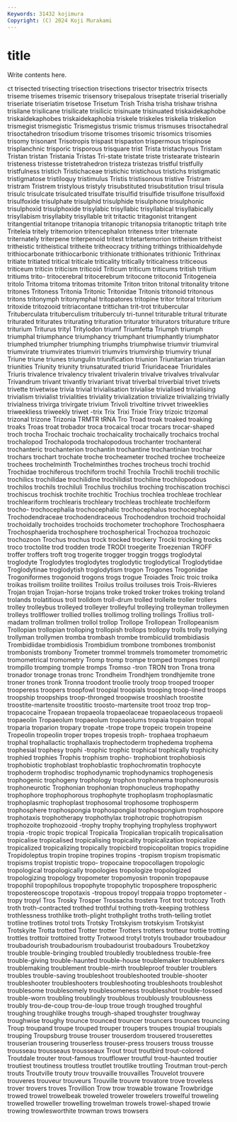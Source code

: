 ```yaml
---
Keywords: 31432 kojimura
Copyright: (C) 2024 Koji Murakami
---
```


# title

Write contents here.



ct trisected trisecting
trisection trisections trisector trisectrix trisects triseme trisemes trisemic trisensory trisepalous
triseptate triserial triserially triseriate triseriatim trisetose Trisetum Trish Trisha trisha
trishaw trishna trisilane trisilicane trisilicate trisilicic trisinuate trisinuated triskaidekaphobe triskaidekaphobes
triskaidekaphobia triskele triskeles triskelia triskelion trismegist trismegistic Trismegistus trismic trismus
trismuses trisoctahedral trisoctahedron trisodium trisome trisomes trisomic trisomics trisomies trisomy
trisonant Trisotropis trispast trispaston trispermous trispinose trisplanchnic trisporic trisporous trisquare
trist Trista tristachyous Tristam Tristan tristan Tristania Tristas Tri-state tristate
triste tristearate tristearin tristeness tristesse tristetrahedron tristeza tristezas tristful tristfully
tristfulness tristich Tristichaceae tristichic tristichous tristichs tristigmatic tristigmatose tristiloquy tristimulus
Tristis tristisonous tristive Tristram tristram Tristrem tristylous tristyly trisubstituted trisubstitution
trisul trisula trisulc trisulcate trisulcated trisulfate trisulfid trisulfide trisulfone trisulfoxid
trisulfoxide trisulphate trisulphid trisulphide trisulphone trisulphonic trisulphoxid trisulphoxide trisylabic trisyllabic
trisyllabical trisyllabically trisyllabism trisyllabity trisyllable trit tritactic tritagonist tritangent tritangential
tritanope tritanopia tritanopic tritanopsia tritanoptic tritaph trite Triteleia tritely tritemorion
tritencephalon triteness triter triternate triternately triterpene triterpenoid tritest tritetartemorion tritheism
tritheist tritheistic tritheistical tritheite tritheocracy trithing trithings trithioaldehyde trithiocarbonate trithiocarbonic
trithionate trithionates trithionic Trithrinax tritiate tritiated tritical triticale triticality tritically
triticalness triticeous triticeum triticin triticism triticoid Triticum triticum triticums tritish
tritium tritiums trito- tritocerebral tritocerebrum tritocone tritoconid Tritogeneia tritolo Tritoma
tritoma tritomas tritomite Triton triton tritonal tritonality tritone tritones Tritoness
Tritonia Tritonic Tritonidae Tritonis tritonoid tritonous tritons tritonymph tritonymphal tritopatores
tritopine tritor tritoral tritorium tritoxide tritozooid tritriacontane trittichan trit-trot tritubercular
Trituberculata trituberculism trituberculy tri-tunnel triturable tritural triturate triturated triturates triturating
trituration triturator triturators triturature triture triturium Triturus trityl Tritylodon triumf
Triumfetta Triumph triumph triumphal triumphance triumphancy triumphant triumphantly triumphator triumphed
triumpher triumphing triumphs triumphwise triumvir triumviral triumvirate triumvirates triumviri triumvirs
triumvirship triumviry triunal Triune triune triunes triungulin triunification triunion Triunitarian
triunitarian triunities Triunity triunity triunsaturated triurid Triuridaceae Triuridales Triuris trivalence
trivalency trivalent trivalerin trivalve trivalves trivalvular Trivandrum trivant trivantly trivariant
trivat triverbal triverbial trivet trivets trivette trivetwise trivia trivial trivialisation
trivialise trivialised trivialising trivialism trivialist trivialities triviality trivialization trivialize trivializing
trivially trivialness trivirga trivirgate trivium Trivoli trivoltine trivvet triweeklies triweekliess
triweekly triwet -trix Trix Trixi Trixie Trixy trizoic trizomal trizonal
trizone Trizonia TRMTR tRNA Tro Troad troak troaked troaking troaks
Troas troat trobador troca trocaical trocar trocars trocar-shaped troch trocha
Trochaic trochaic trochaicality trochaically trochaics trochal trochalopod Trochalopoda trochalopodous trochanter
trochanteral trochanteric trochanterion trochantin trochantine trochantinian trochar trochars trochart trochate
troche trocheameter troched trochee trocheeize trochees trochelminth Trochelminthes troches trocheus
trochi trochid Trochidae trochiferous trochiform trochil Trochila Trochili trochili trochilic
trochilics trochilidae trochilidine trochilidist trochiline trochilopodous trochilos trochils trochiluli Trochilus
trochilus troching trochiscation trochisci trochiscus trochisk trochite trochitic Trochius trochlea
trochleae trochlear trochleariform trochlearis trochleary trochleas trochleate trochleiform trocho- trochocephalia
trochocephalic trochocephalus trochocephaly Trochodendraceae trochodendraceous Trochodendron trochoid trochoidal trochoidally trochoides
trochoids trochometer trochophore Trochosphaera Trochosphaerida trochosphere trochospherical Trochozoa trochozoic trochozoon
Trochus trochus trock trocked trockery Trocki trocking trocks troco troctolite
trod trodden trode TRODI troegerite Troezenian TROFF troffer troffers troft
trog trogerite trogger troggin troggs troglodytal troglodyte Troglodytes troglodytes troglodytic
troglodytical Troglodytidae Troglodytinae troglodytish troglodytism trogon Trogones Trogonidae Trogoniformes trogonoid
trogons trogs trogue Troiades Troic troic troika troikas troilism troilite
troilites Troilus troilus troiluses trois Trois-Rivieres Trojan trojan Trojan-horse trojans
troke troked troker trokes troking troland trolands trolatitious troll trolldom
troll-drum trolled trolleite troller trollers trolley trolleybus trolleyed trolleyer trolleyful
trolleying trolleyman trolleymen trolleys trollflower trollied trollies trollimog trolling trollings
Trollius troll-madam trollman trollmen trollol trollop Trollope Trollopean Trollopeanism Trollopian
trollopian trolloping trollopish trollops trollopy trolls trolly trollying trollyman trollymen
tromba trombash trombe trombiculid trombidiasis Trombidiidae trombidiosis Trombidium trombone trombones
trombonist trombonists trombony Trometer trommel trommels tromometer tromometric tromometrical tromometry
Tromp tromp trompe tromped trompes trompil trompillo tromping tromple tromps
Tromso -tron TRON tron Trona trona tronador tronage tronas tronc
Trondheim Trondhjem trondhjemite trone troner trones tronk Tronna troodont troolie
trooly troop trooped trooper trooperess troopers troopfowl troopial troopials trooping
troop-lined troops troopship troopships troop-thronged troopwise trooshlach troostite troostite-martensite troostitic
troosto-martensite troot trooz trop trop- tropacocaine Tropaean tropaeola tropaeolaceae tropaeolaceous
tropaeoli tropaeolin Tropaeolum tropaeolum tropaeolums tropaia tropaion tropal troparia troparion
tropary tropate -trope trope tropeic tropein tropeine Tropeolin tropeolin troper
tropes tropesis troph- trophaea trophaeum trophal trophallactic trophallaxis trophectoderm trophedema
trophema trophesial trophesy trophi -trophic trophic trophical trophically trophicity trophied
trophies Trophis trophism tropho- trophobiont trophobiosis trophobiotic trophoblast trophoblastic trophochromatin
trophocyte trophoderm trophodisc trophodynamic trophodynamics trophogenesis trophogenic trophogeny trophology trophon
trophonema trophoneurosis trophoneurotic Trophonian trophonian trophonucleus trophopathy trophophore trophophorous trophophyte
trophoplasm trophoplasmatic trophoplasmic trophoplast trophosomal trophosome trophosperm trophosphere trophospongia trophospongial
trophospongium trophospore trophotaxis trophotherapy trophothylax trophotropic trophotropism trophozoite trophozooid -trophy
trophy trophying trophyless trophywort tropia -tropic tropic tropical Tropicalia Tropicalian
tropicalih tropicalisation tropicalise tropicalised tropicalising tropicality tropicalization tropicalize tropicalized tropicalizing
tropically tropicbird tropicopolitan tropics tropidine Tropidoleptus tropin tropine tropines tropins
-tropism tropism tropismatic tropisms tropist tropistic tropo- tropocaine tropocollagen tropologic
tropological tropologically tropologies tropologize tropologized tropologizing tropology tropometer tropomyosin troponin
tropopause tropophil tropophilous tropophyte tropophytic troposphere tropospheric tropostereoscope tropotaxis -tropous
tropoyl troppaia troppo troptometer -tropy tropyl Tros Trosky Trosper Trossachs
trostera Trot trot trotcozy Troth troth troth-contracted trothed trothful trothing
troth-keeping trothless trothlessness trothlike troth-plight trothplight troths troth-telling trotlet trotline
trotlines trotol trots Trotsky Trotskyism trotskyism Trotskyist Trotskyite Trotta trotted
Trotter trotter Trotters trotters trotteur trottie trotting trottles trottoir trottoired
trotty Trotwood trotyl trotyls troubador troubadour troubadourish troubadourism troubadourist troubadours
Troubetzkoy trouble trouble-bringing troubled troubledly troubledness trouble-free trouble-giving trouble-haunted trouble-house
troublemaker troublemakers troublemaking troublement trouble-mirth troubleproof troubler troublers troubles trouble-saving
troubleshoot troubleshooted trouble-shooter troubleshooter troubleshooters troubleshooting troubleshoots troubleshot troublesome troublesomely
troublesomeness troublesshot trouble-tossed trouble-worn troubling troublingly troublous troublously troublousness troubly
trou-de-coup trou-de-loup troue trough troughed troughful troughing troughlike troughs trough-shaped
troughster troughway troughwise troughy trounce trounced trouncer trouncers trounces trouncing
Troup troupand troupe trouped trouper troupers troupes troupial troupials trouping
Troupsburg trouse trouser trouserdom trousered trouserettes trouserian trousering trouserless trouser-press
trousers trouss trousse trousseau trousseaus trousseaux Trout trout troutbird trout-colored
Troutdale trouter trout-famous troutflower troutful trout-haunted troutier troutiest troutiness troutless
troutlet troutlike troutling Troutman trout-perch trouts Troutville trouty trouv trouvaille
trouvailles Trouvelot trouvere trouveres trouveur trouveurs Trouville trouvre trovatore trove
troveless trover trovers troves Trovillion Trow trow trowable trowane Trowbridge
trowed trowel trowelbeak troweled troweler trowelers trowelful troweling trowelled troweller
trowelling trowelman trowels trowel-shaped trowie trowing trowlesworthite trowman trows trowsers
